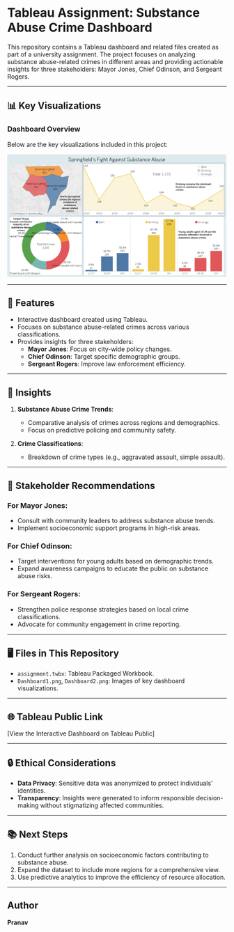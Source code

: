 # Tableau Assignment: Substance Abuse Crime Dashboard

This repository contains a Tableau dashboard and related files created as part of a university assignment. The project focuses on analyzing substance abuse-related crimes in different areas and providing actionable insights for three stakeholders: Mayor Jones, Chief Odinson, and Sergeant Rogers.

---

## 📊 Key Visualizations
### Dashboard Overview
Below are the key visualizations included in this project:

![Dashboard Overview](d1.png)

---

## 🚀 Features
- Interactive dashboard created using Tableau.
- Focuses on substance abuse-related crimes across various classifications.
- Provides insights for three stakeholders:
  - **Mayor Jones**: Focus on city-wide policy changes.
  - **Chief Odinson**: Target specific demographic groups.
  - **Sergeant Rogers**: Improve law enforcement efficiency.

---

## 🎯 Insights
1. **Substance Abuse Crime Trends**: 
   - Comparative analysis of crimes across regions and demographics.
   - Focus on predictive policing and community safety.

2. **Crime Classifications**:
   - Breakdown of crime types (e.g., aggravated assault, simple assault).

---

## 📌 Stakeholder Recommendations
### For Mayor Jones:
- Consult with community leaders to address substance abuse trends.
- Implement socioeconomic support programs in high-risk areas.

### For Chief Odinson:
- Target interventions for young adults based on demographic trends.
- Expand awareness campaigns to educate the public on substance abuse risks.

### For Sergeant Rogers:
- Strengthen police response strategies based on local crime classifications.
- Advocate for community engagement in crime reporting.

---

## 🖥️ Files in This Repository
- `assignment.twbx`: Tableau Packaged Workbook.
- `Dashboard1.png`, `Dashboard2.png`: Images of key dashboard visualizations.

---

## 🌐 Tableau Public Link
[View the Interactive Dashboard on Tableau Public]

---

## 🔒 Ethical Considerations
- **Data Privacy**: Sensitive data was anonymized to protect individuals' identities.
- **Transparency**: Insights were generated to inform responsible decision-making without stigmatizing affected communities.

---

## 📚 Next Steps
1. Conduct further analysis on socioeconomic factors contributing to substance abuse.
2. Expand the dataset to include more regions for a comprehensive view.
3. Use predictive analytics to improve the efficiency of resource allocation.

---

## Author
**Pranav**
